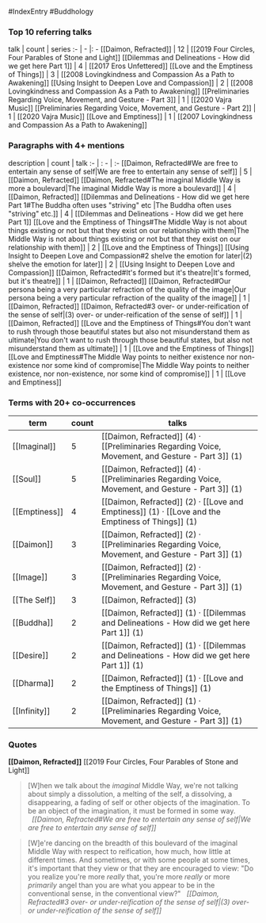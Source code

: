 #IndexEntry #Buddhology

### Top 10 referring talks
talk | count | series
:- | - |: -
[[Daimon, Refracted]] | 12 | [[2019 Four Circles, Four Parables of Stone and Light]]
[[Dilemmas and Delineations - How did we get here Part 1]] | 4 | [[2017 Eros Unfettered]]
[[Love and the Emptiness of Things]] | 3 | [[2008 Lovingkindness and Compassion As a Path to Awakening]]
[[Using Insight to Deepen Love and Compassion]] | 2 | [[2008 Lovingkindness and Compassion As a Path to Awakening]]
[[Preliminaries Regarding Voice, Movement, and Gesture - Part 3]] | 1 | [[2020 Vajra Music]]
[[Preliminaries Regarding Voice, Movement, and Gesture - Part 2]] | 1 | [[2020 Vajra Music]]
[[Love and Emptiness]] | 1 | [[2007 Lovingkindness and Compassion As a Path to Awakening]]

### Paragraphs with 4+ mentions
description | count | talk
:- | : - | :-
[[Daimon, Refracted#We are free to entertain any sense of self\|We are free to entertain any sense of self]] | 5 | [[Daimon, Refracted]]
[[Daimon, Refracted#The imaginal Middle Way is more a boulevard\|The imaginal Middle Way is more a boulevard]] | 4 | [[Daimon, Refracted]]
[[Dilemmas and Delineations - How did we get here Part 1#The Buddha often uses "striving" etc \|The Buddha often uses "striving" etc.]] | 4 | [[Dilemmas and Delineations - How did we get here Part 1]]
[[Love and the Emptiness of Things#The Middle Way is not about things existing or not but that they exist on our relationship with them\|The Middle Way is not about things existing or not but that they exist on our relationship with them]] | 2 | [[Love and the Emptiness of Things]]
[[Using Insight to Deepen Love and Compassion#2 shelve the emotion for later\|(2) shelve the emotion for later]] | 2 | [[Using Insight to Deepen Love and Compassion]]
[[Daimon, Refracted#It's formed but it's theatre\|It's formed, but it's theatre]] | 1 | [[Daimon, Refracted]]
[[Daimon, Refracted#Our persona being a very particular refraction of the quality of the image\|Our persona being a very particular refraction of the quality of the image]] | 1 | [[Daimon, Refracted]]
[[Daimon, Refracted#3 over- or under-reification of the sense of self\|(3) over- or under-reification of the sense of self]] | 1 | [[Daimon, Refracted]]
[[Love and the Emptiness of Things#You don't want to rush through those beautiful states but also not misunderstand them as ultimate\|You don't want to rush through those beautiful states, but also not misunderstand them as ultimate]] | 1 | [[Love and the Emptiness of Things]]
[[Love and Emptiness#The Middle Way points to neither existence nor non-existence nor some kind of compromise\|The Middle Way points to neither existence, nor non-existence, nor some kind of compromise]] | 1 | [[Love and Emptiness]]

### Terms with 20+ co-occurrences
term | count | talks
-|-|-
[[Imaginal]] | 5 | <span class="counts">[[Daimon, Refracted]] (4) · [[Preliminaries Regarding Voice, Movement, and Gesture - Part 3]] (1)</span> 
[[Soul]] | 5 | <span class="counts">[[Daimon, Refracted]] (4) · [[Preliminaries Regarding Voice, Movement, and Gesture - Part 3]] (1)</span> 
[[Emptiness]] | 4 | <span class="counts">[[Daimon, Refracted]] (2) · [[Love and Emptiness]] (1) · [[Love and the Emptiness of Things]] (1)</span> 
[[Daimon]] | 3 | <span class="counts">[[Daimon, Refracted]] (2) · [[Preliminaries Regarding Voice, Movement, and Gesture - Part 3]] (1)</span> 
[[Image]] | 3 | <span class="counts">[[Daimon, Refracted]] (2) · [[Preliminaries Regarding Voice, Movement, and Gesture - Part 3]] (1)</span> 
[[The Self]] | 3 | <span class="counts">[[Daimon, Refracted]] (3)</span> 
[[Buddha]] | 2 | <span class="counts">[[Daimon, Refracted]] (1) · [[Dilemmas and Delineations - How did we get here Part 1]] (1)</span> 
[[Desire]] | 2 | <span class="counts">[[Daimon, Refracted]] (1) · [[Dilemmas and Delineations - How did we get here Part 1]] (1)</span> 
[[Dharma]] | 2 | <span class="counts">[[Daimon, Refracted]] (1) · [[Love and the Emptiness of Things]] (1)</span> 
[[Infinity]] | 2 | <span class="counts">[[Daimon, Refracted]] (1) · [[Preliminaries Regarding Voice, Movement, and Gesture - Part 3]] (1)</span> 

### Quotes
**[[Daimon, Refracted]]**
<span class="counts">[[2019 Four Circles, Four Parables of Stone and Light]]</span>
> [W]hen we talk about the _imaginal_ Middle Way, we're not talking about simply a dissolution, a melting of the self, a dissolving, a disappearing, a fading of self or other objects of the imagination. To be an object of the imagination, it must be formed in some way. &nbsp;&nbsp;<span class="counts">_[[Daimon, Refracted#We are free to entertain any sense of self|We are free to entertain any sense of self]]_</span>

> [W]e're dancing on the breadth of this boulevard of the imaginal Middle Way with respect to reification, how much, how little at different times. And sometimes, or with some people at some times, it's important that they view or that they are encouraged to view: "Do you realize you're more _really_ that, you're more _really_ or more _primarily_ angel than you are what you appear to be in the conventional sense, in the conventional view?" &nbsp;&nbsp;<span class="counts">_[[Daimon, Refracted#3 over- or under-reification of the sense of self|(3) over- or under-reification of the sense of self]]_</span>


